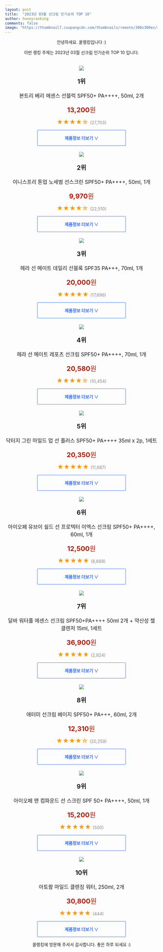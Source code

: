 ```yaml
---
layout: post
title:  "2023년 03월 선크림 인기순위 TOP 10"
author: honeyranking
comments: false
image: "https://thumbnail7.coupangcdn.com/thumbnails/remote/300x300ex/image/retail/images/9025411721674794-e1d8b144-b1ff-4df5-9fd7-cafba8ec655f.png"
---
```

<p style="text-align: center;">안녕하세요. 꿀랭킹입니다 :)</p>
<p style="text-align: center;">이번 랭킹 주제는 2023년 03월 선크림 인기순위 TOP 10 입니다.</p><center><img src="https://thumbnail7.coupangcdn.com/thumbnails/remote/300x300ex/image/retail/images/9025411721674794-e1d8b144-b1ff-4df5-9fd7-cafba8ec655f.png" style="margin-top:20px" /></center><p style="text-align: center; font-size: 20px"><b>1위</b></p><p style="text-align: center; font-size: 17px">본트리 베리 에센스 선블럭 SPF50+ PA++++, 50ml, 2개</p><p style="text-align: center;"><span style="color: #b61800; font-size: 22px;"><b>13,200</b>원</span></p><p style="text-align: center;"><span style="color: #ff9600; font-size: 20px;">★★★★☆ </span><span style="color: #878787;">(27,703)</span></p><center><a href="https://link.coupang.com/a/QWYnL"><div style="font-size: 14px; display: inline-block; padding: 15px 90px; color: #346aff; border-radius: 2px; border: 1px solid #346aff; cursor: pointer;"><b>제품정보 더보기 &or;</b></div></a></center><center><img src="https://thumbnail8.coupangcdn.com/thumbnails/remote/300x300ex/image/retail/images/8044217797826954-64922d96-61b7-4fc5-9f83-9d32b3e75239.jpg" style="margin-top:20px" /></center><p style="text-align: center; font-size: 20px"><b>2위</b></p><p style="text-align: center; font-size: 17px">이니스프리 톤업 노세범 선스크린 SPF50+ PA++++, 50ml, 1개</p><p style="text-align: center;"><span style="color: #b61800; font-size: 22px;"><b>9,970</b>원</span></p><p style="text-align: center;"><span style="color: #ff9600; font-size: 20px;">★★★★☆ </span><span style="color: #878787;">(22,510)</span></p><center><a href="https://link.coupang.com/a/QWYnN"><div style="font-size: 14px; display: inline-block; padding: 15px 90px; color: #346aff; border-radius: 2px; border: 1px solid #346aff; cursor: pointer;"><b>제품정보 더보기 &or;</b></div></a></center><center><img src="https://thumbnail7.coupangcdn.com/thumbnails/remote/300x300ex/image/retail/images/4583290751164806-872ed467-d261-408d-8269-6a6f5e189e66.jpg" style="margin-top:20px" /></center><p style="text-align: center; font-size: 20px"><b>3위</b></p><p style="text-align: center; font-size: 17px">헤라 선 메이트 데일리 선블록 SPF35 PA+++, 70ml, 1개</p><p style="text-align: center;"><span style="color: #b61800; font-size: 22px;"><b>20,000</b>원</span></p><p style="text-align: center;"><span style="color: #ff9600; font-size: 20px;">★★★★★ </span><span style="color: #878787;">(17,696)</span></p><center><a href="https://link.coupang.com/a/QWYnO"><div style="font-size: 14px; display: inline-block; padding: 15px 90px; color: #346aff; border-radius: 2px; border: 1px solid #346aff; cursor: pointer;"><b>제품정보 더보기 &or;</b></div></a></center><center><img src="https://thumbnail10.coupangcdn.com/thumbnails/remote/300x300ex/image/retail/images/8564168547424630-d08edde3-318e-4cc4-a1ef-ffdeb10bbd0a.jpg" style="margin-top:20px" /></center><p style="text-align: center; font-size: 20px"><b>4위</b></p><p style="text-align: center; font-size: 17px">헤라 선 메이트 레포츠 선크림 SPF50+ PA++++, 70ml, 1개</p><p style="text-align: center;"><span style="color: #b61800; font-size: 22px;"><b>20,580</b>원</span></p><p style="text-align: center;"><span style="color: #ff9600; font-size: 20px;">★★★★☆ </span><span style="color: #878787;">(10,454)</span></p><center><a href="https://www.coupang.com/vp/products/11745907?itemId=50484195&q=%EC%84%A0%ED%81%AC%EB%A6%BC&sourceType=search&searchId=5e0e8339cbc649a493e93dad3eddd45a"><div style="font-size: 14px; display: inline-block; padding: 15px 90px; color: #346aff; border-radius: 2px; border: 1px solid #346aff; cursor: pointer;"><b>제품정보 더보기 &or;</b></div></a></center><center><img src="https://thumbnail8.coupangcdn.com/thumbnails/remote/300x300ex/image/retail/images/2720868679193888-7c052182-6287-4af1-8313-aed4841dbca7.jpg" style="margin-top:20px" /></center><p style="text-align: center; font-size: 20px"><b>5위</b></p><p style="text-align: center; font-size: 17px">닥터지 그린 마일드 업 선 플러스 SPF50+ PA++++ 35ml x 2p, 1세트</p><p style="text-align: center;"><span style="color: #b61800; font-size: 22px;"><b>20,350</b>원</span></p><p style="text-align: center;"><span style="color: #ff9600; font-size: 20px;">★★★★★ </span><span style="color: #878787;">(11,687)</span></p><center><a href="https://link.coupang.com/a/QWYnP"><div style="font-size: 14px; display: inline-block; padding: 15px 90px; color: #346aff; border-radius: 2px; border: 1px solid #346aff; cursor: pointer;"><b>제품정보 더보기 &or;</b></div></a></center><center><img src="https://thumbnail9.coupangcdn.com/thumbnails/remote/300x300ex/image/retail/images/9284222472201189-db33129f-a346-4954-921b-ac7b33dbeaa5.jpg" style="margin-top:20px" /></center><p style="text-align: center; font-size: 20px"><b>6위</b></p><p style="text-align: center; font-size: 17px">아이오페 유브이 쉴드 선 프로텍터 이엑스 선크림 SPF50+ PA++++, 60ml, 1개</p><p style="text-align: center;"><span style="color: #b61800; font-size: 22px;"><b>12,500</b>원</span></p><p style="text-align: center;"><span style="color: #ff9600; font-size: 20px;">★★★★★ </span><span style="color: #878787;">(8,668)</span></p><center><a href="https://link.coupang.com/a/QWYnQ"><div style="font-size: 14px; display: inline-block; padding: 15px 90px; color: #346aff; border-radius: 2px; border: 1px solid #346aff; cursor: pointer;"><b>제품정보 더보기 &or;</b></div></a></center><center><img src="https://thumbnail7.coupangcdn.com/thumbnails/remote/300x300ex/image/retail/images/7812191050463089-4d99236e-a784-4571-80d9-753273cdf5d4.jpg" style="margin-top:20px" /></center><p style="text-align: center; font-size: 20px"><b>7위</b></p><p style="text-align: center; font-size: 17px">달바 워터풀 에센스 선크림 SPF50+PA++++ 50ml 2개 + 약산성 젤 클렌저 15ml, 1세트</p><p style="text-align: center;"><span style="color: #b61800; font-size: 22px;"><b>36,900</b>원</span></p><p style="text-align: center;"><span style="color: #ff9600; font-size: 20px;">★★★★★ </span><span style="color: #878787;">(2,824)</span></p><center><a href="https://link.coupang.com/a/QWYnR"><div style="font-size: 14px; display: inline-block; padding: 15px 90px; color: #346aff; border-radius: 2px; border: 1px solid #346aff; cursor: pointer;"><b>제품정보 더보기 &or;</b></div></a></center><center><img src="https://thumbnail9.coupangcdn.com/thumbnails/remote/300x300ex/image/vendor_inventory/205d/aa747ce36aa292f50bf99e9511b66acd0bff1911204a6a0a80e57d05899b.jpg" style="margin-top:20px" /></center><p style="text-align: center; font-size: 20px"><b>8위</b></p><p style="text-align: center; font-size: 17px">애터미 선크림 베이지 SPF50+ PA+++, 60ml, 2개</p><p style="text-align: center;"><span style="color: #b61800; font-size: 22px;"><b>12,310</b>원</span></p><p style="text-align: center;"><span style="color: #ff9600; font-size: 20px;">★★★★☆ </span><span style="color: #878787;">(20,259)</span></p><center><a href="https://link.coupang.com/a/QWYnS"><div style="font-size: 14px; display: inline-block; padding: 15px 90px; color: #346aff; border-radius: 2px; border: 1px solid #346aff; cursor: pointer;"><b>제품정보 더보기 &or;</b></div></a></center><center><img src="https://thumbnail6.coupangcdn.com/thumbnails/remote/300x300ex/image/retail/images/3666832433640783-f3b7acb7-fd8e-4c1e-aa09-b5d869785b82.jpg" style="margin-top:20px" /></center><p style="text-align: center; font-size: 20px"><b>9위</b></p><p style="text-align: center; font-size: 17px">아이오페 맨 컴파운드 선 스크린 SPF 50+ PA++++, 50ml, 1개</p><p style="text-align: center;"><span style="color: #b61800; font-size: 22px;"><b>15,200</b>원</span></p><p style="text-align: center;"><span style="color: #ff9600; font-size: 20px;">★★★★★ </span><span style="color: #878787;">(500)</span></p><center><a href="https://link.coupang.com/a/QWYnT"><div style="font-size: 14px; display: inline-block; padding: 15px 90px; color: #346aff; border-radius: 2px; border: 1px solid #346aff; cursor: pointer;"><b>제품정보 더보기 &or;</b></div></a></center><center><img src="https://thumbnail9.coupangcdn.com/thumbnails/remote/300x300ex/image/vendor_inventory/270f/20c7240f95575a66d2bc27f7d5700524902a771df8e4bcfae66bb7b02dc0.jpg" style="margin-top:20px" /></center><p style="text-align: center; font-size: 20px"><b>10위</b></p><p style="text-align: center; font-size: 17px">아토팜 마일드 클렌징 워터, 250ml, 2개</p><p style="text-align: center;"><span style="color: #b61800; font-size: 22px;"><b>30,800</b>원</span></p><p style="text-align: center;"><span style="color: #ff9600; font-size: 20px;">★★★★★ </span><span style="color: #878787;">(444)</span></p><center><a href="https://link.coupang.com/a/QWYnU"><div style="font-size: 14px; display: inline-block; padding: 15px 90px; color: #346aff; border-radius: 2px; border: 1px solid #346aff; cursor: pointer;"><b>제품정보 더보기 &or;</b></div></a></center><p style="text-align: center;">꿀랭킹에 방문해 주셔서 감사합니다. 좋은 하루 되세요 :)</p>